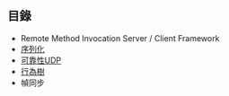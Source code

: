 ## 目錄
- Remote Method Invocation Server / Client Framework
- [序列化](serialization.md)
- [可靠性UDP](rudp.md)
- [行為樹](behaviour-tree.md)
- 幀同步




